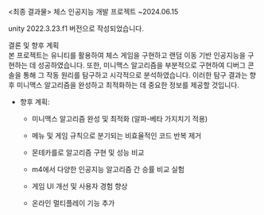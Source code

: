 <최종 결과물>
체스 인공지능 개발 프로젝트 ~2024.06.15

unity 2022.3.23.f1 버전으로 작성되었습니다. 




결론 및 향후 계획 <br>
본 프로젝트는 유니티를 활용하여 체스 게임을 구현하고 랜덤 이동 기반 인공지능을 구현하는 데 성공하였습니다. 또한, 미니맥스 알고리즘을 부분적으로 구현하여 디버그 콘솔을 통해 그 작동 원리를 탐구하고 시각적으로 분석하였습니다. 이러한 탐구 결과는 향후 미니맥스 알고리즘을 완성하고 최적화하는 데 중요한 정보를 제공할 것입니다. <br>

* 향후 계획:
   
    * 미니맥스 알고리즘 완성 및 최적화 (알파-베타 가지치기 적용)
    
    * 메뉴 및 게임 규칙으로 분기되는 비효율적인 코드 반복 제거
      
    * 몬테카를로 알고리즘 구현 및 성능 비교 

    * m4에서 다양한 인공지능 알고리즘 간 승률 비교 실험 

    * 게임 UI 개선 및 사용자 경험 향상 

    * 온라인 멀티플레이 기능 추가 

